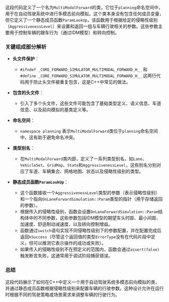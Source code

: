 这段代码定义了一个名为`MultiModalForward`的类，它位于`planning`命名空间中，用于在自动驾驶系统中进行多模态前向模拟。这个类本身没有包含任何成员变量，但它定义了一个静态成员函数`ParamLookUp`，该函数用于根据给定的侵略性级别（`AggressivenessLevel`）来设置和返回一组与车辆行驶相关的参数。这些参数主要用于控制车辆的跟车行为（通过IDM模型）和转向控制。

### 关键组成部分解析

- **头文件保护**：
  - `#ifndef _CORE_FORWARD_SIMULATOR_MULTIMODAL_FORWARD_H__` 和 `#define _CORE_FORWARD_SIMULATOR_MULTIMODAL_FORWARD_H__` 这两行代码用于防止头文件被重复包含，这是C++中常见的做法。

- **包含的头文件**：
  - 引入了多个头文件，这些文件可能包含了基础类型定义、语义信息、车道信息、以及前向模拟的基类定义等。

- **命名空间**：
  - `namespace planning` 表示`MultiModalForward`类位于`planning`命名空间中，这有助于避免命名冲突。

- **类型别名**：
  - 在`MultiModalForward`类内部，定义了一系列类型别名，如`Lane`、`VehicleSet`、`GridMap`、`State`和`AggressivenessLevel`，这些别名分别对应了车道、车辆集合、网格地图、状态以及侵略性级别的类型。

- **静态成员函数`ParamLookUp`**：
  - 这个函数接收一个`AggressivenessLevel`类型的参数（表示侵略性级别）和一个指向`OnLaneForwardSimulation::Param`类型的指针（用于存储返回的参数）。
  - 根据传入的侵略性级别，函数会设置`OnLaneForwardSimulation::Param`结构体中的不同参数，这些参数包括IDM模型的期望车头时距、最小间距、加速度、舒适制动减速度，以及转向控制增益。
  - 函数通过`switch`语句实现不同侵略性级别下的参数配置，并在配置完成后返回`kSuccess`（尽管这个返回值的类型`ErrorType`没有在代码片段中定义，但可以推测它表示操作的成功或失败）。
  - 如果传入的侵略性级别不在预定义的范围内，函数会通过`assert(false)`触发断言失败，这通常用于调试阶段捕获错误。

### 总结

这段代码展示了如何在C++中定义一个用于自动驾驶系统多模态前向模拟的类，并通过静态成员函数根据侵略性级别来配置车辆的行驶参数。这种设计允许在运行时根据不同的驾驶策略或场景需求来调整车辆的行驶行为。